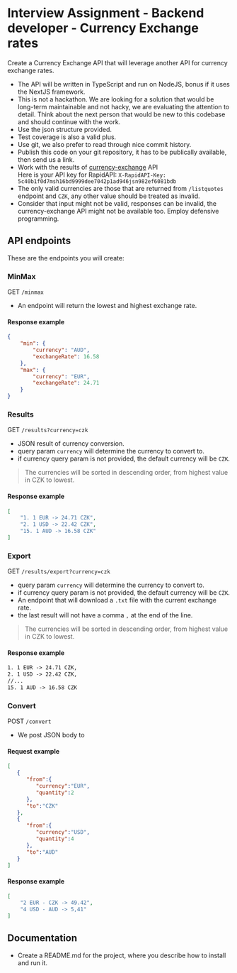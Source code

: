 # Interview Assignment - Backend developer - Currency Exchange rates

Create a Currency Exchange API that will leverage another API for currency exchange rates.

- The API will be written in TypeScript and run on NodeJS, bonus if it uses the NextJS framework.
- This is not a hackathon. We are looking for a solution that would be long-term maintainable and not hacky, we are evaluating the attention to detail. Think about the next person that would be new to this codebase and should continue with the work.
- Use the json structure provided.
- Test coverage is also a valid plus.
- Use git, we also prefer to read through nice commit history.
- Publish this code on your git repository, it has to be publically available, then send us a link.
- Work with the results of [currency-exchange](https://rapidapi.com/fyhao/api/currency-exchange/) API  
Here is your API key for RapidAPI: `X-RapidAPI-Key: 5c40b1f0d7msh16bd9999dee7042p1ad946jsn982ef6081bdb`
- The only valid currencies are those that are returned from `/listquotes` endpoint and `CZK`, any other value should be treated as invalid.
- Consider that input might not be valid, responses can be invalid, the currency-exchange API might not be available too. Employ defensive programming.


## API endpoints

These are the endpoints you will create:


### MinMax

GET `/minmax`

- An endpoint will return the lowest and highest exchange rate.

#### Response example

```json
{
    "min": {
        "currency": "AUD",
        "exchangeRate": 16.58
    },
    "max": {
        "currency": "EUR",
        "exchangeRate": 24.71
    }
}
```


### Results

GET `/results?currency=czk`

- JSON result of currency conversion.
- query param `currency` will determine the currency to convert to.
- if currency query param is not provided, the default currency will be `CZK`.
> The currencies will be sorted in descending order, from highest value in CZK to lowest.

#### Response example

```json
[
    "1. 1 EUR -> 24.71 CZK",
    "2. 1 USD -> 22.42 CZK",
    "15. 1 AUD -> 16.58 CZK"
]
```


### Export

GET `/results/export?currency=czk`
- query param `currency` will determine the currency to convert to.
- if currency query param is not provided, the default currency will be `CZK`.
- An endpoint that will download a `.txt` file with the current exchange rate.
- the last result will not have a comma `,` at the end of the line.
> The currencies will be sorted in descending order, from highest value in CZK to lowest.

#### Response example

```txt
1. 1 EUR -> 24.71 CZK,
2. 1 USD -> 22.42 CZK,
//...
15. 1 AUD -> 16.58 CZK
```


### Convert

POST `/convert`
- We post JSON body to 

#### Request example

```json
[
   {
      "from":{
         "currency":"EUR",
         "quantity":2
      },
      "to":"CZK"
   },
   {
      "from":{
         "currency":"USD",
         "quantity":4
      },
      "to":"AUD"
   }
]
```

#### Response example

```json
[
    "2 EUR - CZK -> 49.42",
    "4 USD - AUD -> 5,41"
]
```


## Documentation

- Create a README.md for the project, where you describe how to install and run it.
